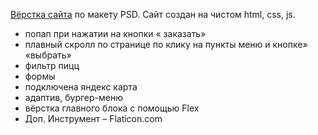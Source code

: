 <a href="https://irenshen.github.io/PizzaTime/">Вёрстка сайта</a> по макету PSD.
Сайт создан на чистом html, сss, js. 

- попап при нажатии на кнопки « заказать» 
- плавный скролл по странице по клику на пункты меню и кнопке» «выбрать» 
- фильтр пицц 
- формы 
- подключена яндекс карта 
- адаптив, бургер-меню 
- вёрстка главного блока с помощью Flex
- Доп. Инструмент – Flaticon.com
